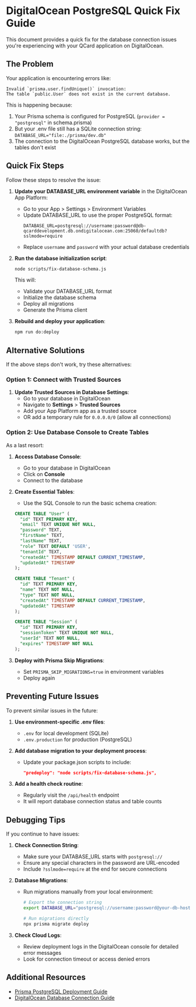 # DigitalOcean PostgreSQL Quick Fix Guide

This document provides a quick fix for the database connection issues you're experiencing with your QCard application on DigitalOcean.

## The Problem

Your application is encountering errors like:
```
Invalid `prisma.user.findUnique()` invocation:
The table `public.User` does not exist in the current database.
```

This is happening because:

1. Your Prisma schema is configured for PostgreSQL (`provider = "postgresql"` in schema.prisma)
2. But your .env file still has a SQLite connection string: `DATABASE_URL="file:./prisma/dev.db"`
3. The connection to the DigitalOcean PostgreSQL database works, but the tables don't exist

## Quick Fix Steps

Follow these steps to resolve the issue:

1. **Update your DATABASE_URL environment variable** in the DigitalOcean App Platform:
   - Go to your App > Settings > Environment Variables
   - Update DATABASE_URL to use the proper PostgreSQL format:
     ```
     DATABASE_URL=postgresql://username:password@db-qcarddevelopment.db.ondigitalocean.com:25060/defaultdb?sslmode=require
     ```
   - Replace `username` and `password` with your actual database credentials

2. **Run the database initialization script**:
   ```bash
   node scripts/fix-database-schema.js
   ```
   This will:
   - Validate your DATABASE_URL format
   - Initialize the database schema
   - Deploy all migrations
   - Generate the Prisma client

3. **Rebuild and deploy your application**:
   ```bash
   npm run do:deploy
   ```

## Alternative Solutions

If the above steps don't work, try these alternatives:

### Option 1: Connect with Trusted Sources

1. **Update Trusted Sources in Database Settings**:
   - Go to your database in DigitalOcean
   - Navigate to **Settings** > **Trusted Sources**
   - Add your App Platform app as a trusted source
   - OR add a temporary rule for `0.0.0.0/0` (allow all connections)

### Option 2: Use Database Console to Create Tables

As a last resort:

1. **Access Database Console**:
   - Go to your database in DigitalOcean
   - Click on **Console**
   - Connect to the database

2. **Create Essential Tables**:
   - Use the SQL Console to run the basic schema creation:
   
   ```sql
   CREATE TABLE "User" (
     "id" TEXT PRIMARY KEY,
     "email" TEXT UNIQUE NOT NULL,
     "password" TEXT,
     "firstName" TEXT,
     "lastName" TEXT,
     "role" TEXT DEFAULT 'USER',
     "tenantId" TEXT,
     "createdAt" TIMESTAMP DEFAULT CURRENT_TIMESTAMP,
     "updatedAt" TIMESTAMP
   );
   
   CREATE TABLE "Tenant" (
     "id" TEXT PRIMARY KEY,
     "name" TEXT NOT NULL,
     "type" TEXT NOT NULL,
     "createdAt" TIMESTAMP DEFAULT CURRENT_TIMESTAMP,
     "updatedAt" TIMESTAMP
   );
   
   CREATE TABLE "Session" (
     "id" TEXT PRIMARY KEY,
     "sessionToken" TEXT UNIQUE NOT NULL,
     "userId" TEXT NOT NULL,
     "expires" TIMESTAMP NOT NULL
   );
   ```

3. **Deploy with Prisma Skip Migrations**:
   - Set `PRISMA_SKIP_MIGRATIONS=true` in environment variables
   - Deploy again

## Preventing Future Issues

To prevent similar issues in the future:

1. **Use environment-specific .env files**:
   - `.env` for local development (SQLite)
   - `.env.production` for production (PostgreSQL)

2. **Add database migration to your deployment process**:
   - Update your package.json scripts to include:
     ```json
     "predeploy": "node scripts/fix-database-schema.js",
     ```

3. **Add a health check routine**:
   - Regularly visit the `/api/health` endpoint
   - It will report database connection status and table counts

## Debugging Tips

If you continue to have issues:

1. **Check Connection String**:
   - Make sure your DATABASE_URL starts with `postgresql://`
   - Ensure any special characters in the password are URL-encoded
   - Include `?sslmode=require` at the end for secure connections

2. **Database Migrations**:
   - Run migrations manually from your local environment:
     ```bash
     # Export the connection string
     export DATABASE_URL="postgresql://username:password@your-db-host:25060/defaultdb?sslmode=require"
     
     # Run migrations directly
     npx prisma migrate deploy
     ```

3. **Check Cloud Logs**:
   - Review deployment logs in the DigitalOcean console for detailed error messages
   - Look for connection timeout or access denied errors

## Additional Resources

- [Prisma PostgreSQL Deployment Guide](https://www.prisma.io/docs/orm/prisma-client/deployment/postgresql)
- [DigitalOcean Database Connection Guide](https://docs.digitalocean.com/products/databases/postgresql/how-to/connect/)